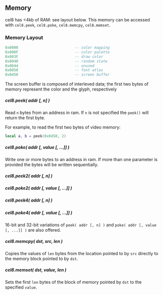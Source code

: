 ## Memory
cel8 has <4kb of RAM: see layout below.
This memory can be accessed with `cel8.peek`, `cel8.poke`, `cel8.memcpy`, `cel8.memset`.

### Memory Layout
```lua
0x0000                          -- color mapping
0x000F                          -- color palette
0x003F                          -- draw color
0x0040                          -- random state
0x0044                          -- unused
0x0050                          -- font atlas
0x0450                          -- screen buffer
```

The screen buffer is composed of interleved data; the first two bytes of memory represent the color and the glyph, respectively

##### cel8.peek( addr [, n] )
Read `n` bytes from an address in ram. If `n` is not specified the `peek()` will return the first byte.

For example, to read the first two bytes of video memory:

```lua
local a, b = peek(0x0450, 2)
```

##### cel8.poke( addr [, value [, ...]] )
Write one or more bytes to an address in ram. If more than one parameter is provided the bytes will be written sequentially.

##### cel8.peek2( addr [, n] )
##### cel8.poke2( addr [, value [, ...]] )
##### cel8.peek4( addr [, n] )
##### cel8.poke4( addr [, value [, ...]] )
16-bit and 32-bit variations of `peek( addr [, n] )` and `poke( addr [, value [, ...]] )` are also offered.

##### cel8.memcpy( dst, src, len )
Copies the values of `len` bytes from the location pointed to by `src` directly to the memory block pointed to by `dst`.

##### cel8.memset( dst, value, len )
Sets the first `len` bytes of the block of memory pointed by `dst` to the specified `value`.